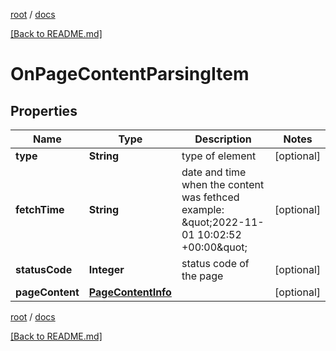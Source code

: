 [root](./../ "root") / [docs](./ "docs")

[[Back to README.md]](./../README.md "[Back to README.md]")

# OnPageContentParsingItem

## Properties

| Name | Type | Description | Notes |
|------------ | ------------- | ------------- | -------------|
|**type** | **String** | type of element |  [optional] |
|**fetchTime** | **String** | date and time when the content was fethced example: \&quot;2022-11-01 10:02:52 +00:00\&quot; |  [optional] |
|**statusCode** | **Integer** | status code of the page |  [optional] |
|**pageContent** | [**PageContentInfo**](PageContentInfo.md) |  |  [optional] |

[root](./../ "root") / [docs](./ "docs")

[[Back to README.md]](./../README.md "[Back to README.md]")